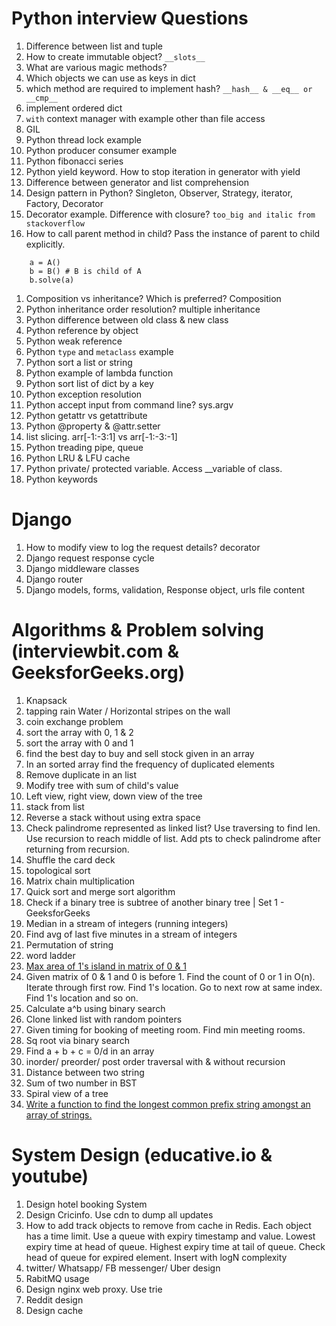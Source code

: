 # Python interview Questions

1. Difference between list and tuple
1. How to create immutable object? `__slots__`
1. What are various magic methods?
1. Which objects we can use as keys in dict
1. which method are required to implement hash? `__hash__ & __eq__ or __cmp__`
1. implement ordered dict
1. `with` context manager with example other than file access
1. GIL
1. Python thread lock example
1. Python producer consumer example
1. Python fibonacci series
1. Python yield keyword. How to stop iteration in generator with yield
1. Difference between generator and list comprehension
1. Design pattern in Python? Singleton, Observer, Strategy, iterator, Factory, Decorator
1. Decorator example. Difference with closure? `too_big and italic from stackoverflow`
1. How to call parent method in child? Pass the instance of parent to child explicitly.
```
    a = A()
    b = B() # B is child of A
    b.solve(a)
```


1. Composition vs inheritance? Which is preferred?  Composition
1. Python inheritance order resolution? multiple inheritance
1. Python difference between old class & new class
1. Python reference by object
1. Python weak reference
1. Python `type` and `metaclass` example
1. Python sort a list or string
1. Python example of lambda function
1. Python sort list of dict by a key
1. Python exception resolution
1. Python accept input from command line? sys.argv
1. Python getattr vs getattribute
1. Python @property & @attr.setter
1. list slicing. arr[-1:-3:1] vs arr[-1:-3:-1]
1. Python treading pipe, queue
1. Python LRU & LFU cache
1. Python private/ protected variable. Access __variable of class.
1. Python keywords

# Django
1. How to modify view to log the request details? decorator
1. Django request response cycle
1. Django middleware classes
1. Django router
1. Django models, forms, validation, Response object, urls file content


# Algorithms & Problem solving (interviewbit.com & GeeksforGeeks.org)
1. Knapsack
1. tapping rain Water / Horizontal stripes on the wall
1. coin exchange problem
1. sort the array with 0, 1 & 2
1. sort the array with 0 and 1
1. find the best day to buy and sell stock given in an array
1. In an sorted array find the frequency of duplicated elements
1. Remove duplicate in an list
1. Modify tree with sum of child's value
1. Left view, right view, down view of the tree
1. stack from list
1. Reverse a stack without using extra space
1. Check palindrome represented as linked list? Use traversing to find len. 
Use recursion to reach middle of list. Add pts to check palindrome after returning
from recursion.
1. Shuffle the card deck
1. topological sort
1. Matrix chain multiplication
1. Quick sort and merge sort algorithm
1. Check if a binary tree is subtree of another binary tree | Set 1 - GeeksforGeeks
1. Median in a stream of integers (running integers) 
1. Find avg of last five minutes in a stream of integers
1. Permutation of string
1. word ladder
1. [Max area of 1's island in matrix of 0 & 1](https://www.youtube.com/watch?v=W8VuDt0eb5c)
1. Given matrix of 0 & 1 and 0 is before 1. Find the count of 0 or 1 in O(n). 
Iterate through first row. Find 1's location. Go to next row at same index. Find 
1's location and so on.
1. Calculate a^b using binary search
1. Clone linked list with random pointers
1. Given timing for booking of meeting room. Find min meeting rooms.
1. Sq root via binary search
1. Find a + b + c = 0/d in an array
1. inorder/ preorder/ post order traversal with & without recursion
1. Distance between two string 
1. Sum of two number in BST
1. Spiral view of a tree
1. [Write a function to find the longest common prefix string amongst an array of strings.](https://leetcode.com/problems/longest-common-prefix/)

# System Design (educative.io & youtube)
1. Design hotel booking System
1. Design Cricinfo. Use cdn to dump all updates
1. How to add track objects to remove from cache in Redis. Each object has a time limit.
Use a queue with expiry timestamp and value. Lowest expiry time at head of queue.
Highest expiry time at tail of queue. Check head of queue for expired element.
Insert with logN complexity
1. twitter/ Whatsapp/ FB messenger/ Uber design
1. RabitMQ usage
1. Design nginx web proxy. Use trie
1. Reddit design
1. Design cache
